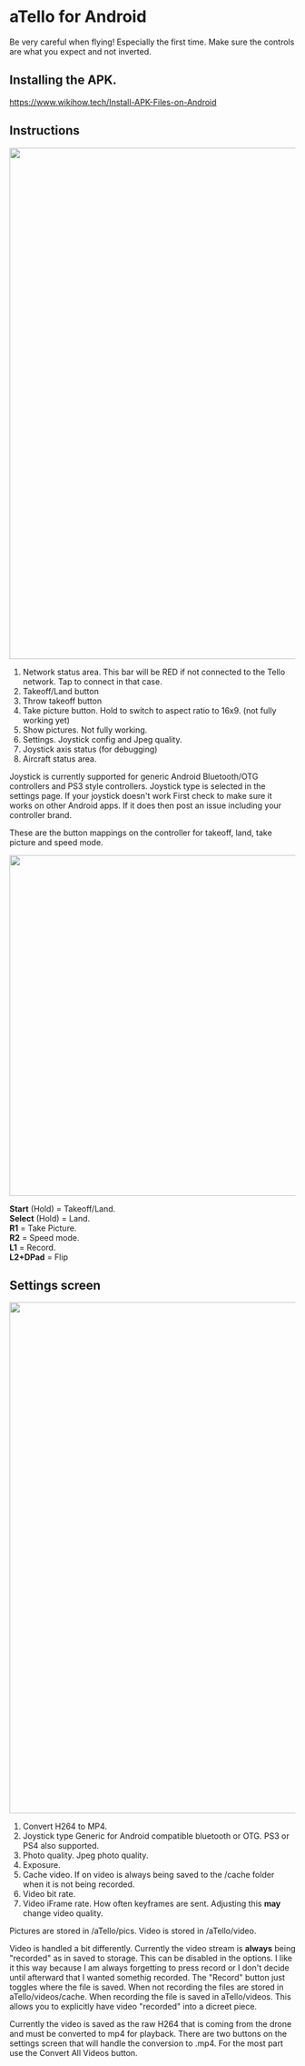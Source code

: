 
aTello for Android
======

Be very careful when flying! Especially the first time. Make sure the controls are what you expect and not inverted.

## Installing the APK.
https://www.wikihow.tech/Install-APK-Files-on-Android

## Instructions

<img src="https://github.com/Kragrathea/TelloLib/blob/master/Media/ScreenDiagram1.jpg" width="900" >

1. Network status area. This bar will be RED if not connected to the Tello network. Tap to connect in that case.
2. Takeoff/Land button
3. Throw takeoff button
4. Take picture button. Hold to switch to aspect ratio to 16x9. (not fully working yet)
5. Show pictures. Not fully working.
6. Settings. Joystick config and Jpeg quality.
7. Joystick axis status (for debugging)
8. Aircraft status area.

Joystick is currently supported for generic Android Bluetooth/OTG controllers and PS3 style controllers. Joystick type is selected in the settings page. If your joystick doesn't work First check to make sure it works on other Android apps. If it does then post an issue including your controller brand.

These are the button mappings on the controller for takeoff, land, take picture and speed mode. 

<img src="https://github.com/Kragrathea/TelloLib/blob/master/Media/PS3_diagram.png" width="600" >

**Start** (Hold) = Takeoff/Land.  
**Select** (Hold) = Land.  
**R1** = Take Picture.  
**R2** = Speed mode.  
**L1** = Record.  
**L2+DPad** = Flip

## Settings screen

<img src="https://github.com/Kragrathea/TelloLib/blob/master/Media/aTelloSettings.png" width="900" >

1. Convert H264 to MP4.
2. Joystick type Generic for Android compatible bluetooth or OTG. PS3 or PS4 also supported.
3. Photo quality. Jpeg photo quality.
4. Exposure.
5. Cache video. If on video is always being saved to the /cache folder when it is not being recorded.
6. Video bit rate. 
7. Video iFrame rate. How often keyframes are sent. Adjusting this **may** change video quality.


Pictures are stored in <storage>/aTello/pics. Video is stored in <storage>/aTello/video.

Video is handled a bit differently. Currently the video stream is **always** being "recorded" as in saved to storage. This can be disabled in the options. I like it this way because I am always forgetting to press record or I don't decide until afterward that I wanted somethig recorded. The "Record" button just toggles where the file is saved. When not recording the files are stored in aTello/videos/cache. When recording the file is saved in aTello/videos. This allows you to explicitly have video "recorded" into a dicreet piece.

Currently the video is saved as the raw H264 that is coming from the drone and must be converted to mp4 for playback. There are two buttons on the settings screen that will handle the conversion to .mp4. For the most part use the Convert All Videos button. 




